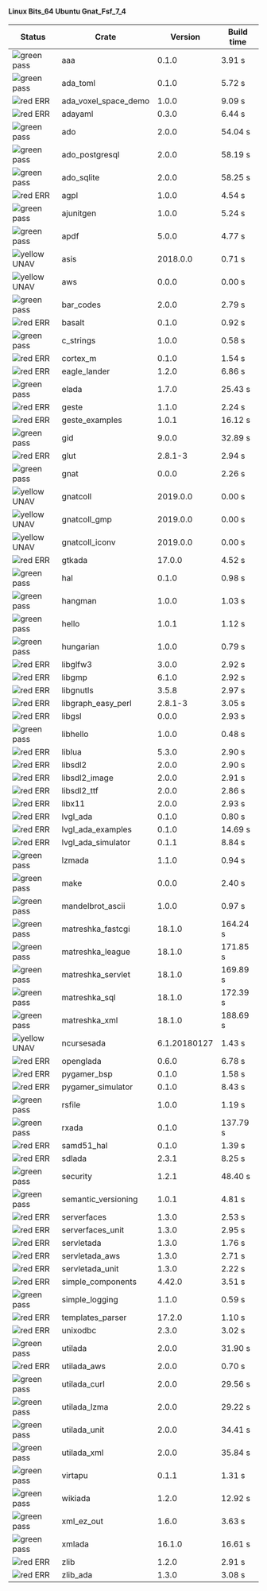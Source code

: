 #### Linux Bits_64 Ubuntu Gnat_Fsf_7_4

| Status | Crate | Version | Build time |
| --- | --- | --- | --- |
|![green](https://placehold.it/8/00aa00/000000?text=+) pass | aaa | 0.1.0 |  3.91 s |
|![green](https://placehold.it/8/00aa00/000000?text=+) pass | ada_toml | 0.1.0 |  5.72 s |
|![red](https://placehold.it/8/ff0000/000000?text=+) ERR  | ada_voxel_space_demo | 1.0.0 |  9.09 s |
|![red](https://placehold.it/8/ff0000/000000?text=+) ERR  | adayaml | 0.3.0 |  6.44 s |
|![green](https://placehold.it/8/00aa00/000000?text=+) pass | ado | 2.0.0 |  54.04 s |
|![green](https://placehold.it/8/00aa00/000000?text=+) pass | ado_postgresql | 2.0.0 |  58.19 s |
|![green](https://placehold.it/8/00aa00/000000?text=+) pass | ado_sqlite | 2.0.0 |  58.25 s |
|![red](https://placehold.it/8/ff0000/000000?text=+) ERR  | agpl | 1.0.0 |  4.54 s |
|![green](https://placehold.it/8/00aa00/000000?text=+) pass | ajunitgen | 1.0.0 |  5.24 s |
|![green](https://placehold.it/8/00aa00/000000?text=+) pass | apdf | 5.0.0 |  4.77 s |
|![yellow](https://placehold.it/8/ffbb00/000000?text=+) UNAV | asis | 2018.0.0 |  0.71 s |
|![yellow](https://placehold.it/8/ffbb00/000000?text=+) UNAV | aws | 0.0.0 |  0.00 s |
|![green](https://placehold.it/8/00aa00/000000?text=+) pass | bar_codes | 2.0.0 |  2.79 s |
|![red](https://placehold.it/8/ff0000/000000?text=+) ERR  | basalt | 0.1.0 |  0.92 s |
|![green](https://placehold.it/8/00aa00/000000?text=+) pass | c_strings | 1.0.0 |  0.58 s |
|![red](https://placehold.it/8/ff0000/000000?text=+) ERR  | cortex_m | 0.1.0 |  1.54 s |
|![red](https://placehold.it/8/ff0000/000000?text=+) ERR  | eagle_lander | 1.2.0 |  6.86 s |
|![green](https://placehold.it/8/00aa00/000000?text=+) pass | elada | 1.7.0 |  25.43 s |
|![red](https://placehold.it/8/ff0000/000000?text=+) ERR  | geste | 1.1.0 |  2.24 s |
|![red](https://placehold.it/8/ff0000/000000?text=+) ERR  | geste_examples | 1.0.1 |  16.12 s |
|![green](https://placehold.it/8/00aa00/000000?text=+) pass | gid | 9.0.0 |  32.89 s |
|![red](https://placehold.it/8/ff0000/000000?text=+) ERR  | glut | 2.8.1-3 |  2.94 s |
|![green](https://placehold.it/8/00aa00/000000?text=+) pass | gnat | 0.0.0 |  2.26 s |
|![yellow](https://placehold.it/8/ffbb00/000000?text=+) UNAV | gnatcoll | 2019.0.0 |  0.00 s |
|![yellow](https://placehold.it/8/ffbb00/000000?text=+) UNAV | gnatcoll_gmp | 2019.0.0 |  0.00 s |
|![yellow](https://placehold.it/8/ffbb00/000000?text=+) UNAV | gnatcoll_iconv | 2019.0.0 |  0.00 s |
|![red](https://placehold.it/8/ff0000/000000?text=+) ERR  | gtkada | 17.0.0 |  4.52 s |
|![green](https://placehold.it/8/00aa00/000000?text=+) pass | hal | 0.1.0 |  0.98 s |
|![green](https://placehold.it/8/00aa00/000000?text=+) pass | hangman | 1.0.0 |  1.03 s |
|![green](https://placehold.it/8/00aa00/000000?text=+) pass | hello | 1.0.1 |  1.12 s |
|![green](https://placehold.it/8/00aa00/000000?text=+) pass | hungarian | 1.0.0 |  0.79 s |
|![red](https://placehold.it/8/ff0000/000000?text=+) ERR  | libglfw3 | 3.0.0 |  2.92 s |
|![red](https://placehold.it/8/ff0000/000000?text=+) ERR  | libgmp | 6.1.0 |  2.92 s |
|![red](https://placehold.it/8/ff0000/000000?text=+) ERR  | libgnutls | 3.5.8 |  2.97 s |
|![red](https://placehold.it/8/ff0000/000000?text=+) ERR  | libgraph_easy_perl | 2.8.1-3 |  3.05 s |
|![red](https://placehold.it/8/ff0000/000000?text=+) ERR  | libgsl | 0.0.0 |  2.93 s |
|![green](https://placehold.it/8/00aa00/000000?text=+) pass | libhello | 1.0.0 |  0.48 s |
|![red](https://placehold.it/8/ff0000/000000?text=+) ERR  | liblua | 5.3.0 |  2.90 s |
|![red](https://placehold.it/8/ff0000/000000?text=+) ERR  | libsdl2 | 2.0.0 |  2.90 s |
|![red](https://placehold.it/8/ff0000/000000?text=+) ERR  | libsdl2_image | 2.0.0 |  2.91 s |
|![red](https://placehold.it/8/ff0000/000000?text=+) ERR  | libsdl2_ttf | 2.0.0 |  2.86 s |
|![red](https://placehold.it/8/ff0000/000000?text=+) ERR  | libx11 | 2.0.0 |  2.93 s |
|![red](https://placehold.it/8/ff0000/000000?text=+) ERR  | lvgl_ada | 0.1.0 |  0.80 s |
|![red](https://placehold.it/8/ff0000/000000?text=+) ERR  | lvgl_ada_examples | 0.1.0 |  14.69 s |
|![red](https://placehold.it/8/ff0000/000000?text=+) ERR  | lvgl_ada_simulator | 0.1.1 |  8.84 s |
|![green](https://placehold.it/8/00aa00/000000?text=+) pass | lzmada | 1.1.0 |  0.94 s |
|![green](https://placehold.it/8/00aa00/000000?text=+) pass | make | 0.0.0 |  2.40 s |
|![green](https://placehold.it/8/00aa00/000000?text=+) pass | mandelbrot_ascii | 1.0.0 |  0.97 s |
|![green](https://placehold.it/8/00aa00/000000?text=+) pass | matreshka_fastcgi | 18.1.0 |  164.24 s |
|![green](https://placehold.it/8/00aa00/000000?text=+) pass | matreshka_league | 18.1.0 |  171.85 s |
|![green](https://placehold.it/8/00aa00/000000?text=+) pass | matreshka_servlet | 18.1.0 |  169.89 s |
|![green](https://placehold.it/8/00aa00/000000?text=+) pass | matreshka_sql | 18.1.0 |  172.39 s |
|![green](https://placehold.it/8/00aa00/000000?text=+) pass | matreshka_xml | 18.1.0 |  188.69 s |
|![yellow](https://placehold.it/8/ffbb00/000000?text=+) UNAV | ncursesada | 6.1.20180127 |  1.43 s |
|![red](https://placehold.it/8/ff0000/000000?text=+) ERR  | openglada | 0.6.0 |  6.78 s |
|![red](https://placehold.it/8/ff0000/000000?text=+) ERR  | pygamer_bsp | 0.1.0 |  1.58 s |
|![red](https://placehold.it/8/ff0000/000000?text=+) ERR  | pygamer_simulator | 0.1.0 |  8.43 s |
|![green](https://placehold.it/8/00aa00/000000?text=+) pass | rsfile | 1.0.0 |  1.19 s |
|![green](https://placehold.it/8/00aa00/000000?text=+) pass | rxada | 0.1.0 |  137.79 s |
|![red](https://placehold.it/8/ff0000/000000?text=+) ERR  | samd51_hal | 0.1.0 |  1.39 s |
|![red](https://placehold.it/8/ff0000/000000?text=+) ERR  | sdlada | 2.3.1 |  8.25 s |
|![green](https://placehold.it/8/00aa00/000000?text=+) pass | security | 1.2.1 |  48.40 s |
|![green](https://placehold.it/8/00aa00/000000?text=+) pass | semantic_versioning | 1.0.1 |  4.81 s |
|![red](https://placehold.it/8/ff0000/000000?text=+) ERR  | serverfaces | 1.3.0 |  2.53 s |
|![red](https://placehold.it/8/ff0000/000000?text=+) ERR  | serverfaces_unit | 1.3.0 |  2.95 s |
|![red](https://placehold.it/8/ff0000/000000?text=+) ERR  | servletada | 1.3.0 |  1.76 s |
|![red](https://placehold.it/8/ff0000/000000?text=+) ERR  | servletada_aws | 1.3.0 |  2.71 s |
|![red](https://placehold.it/8/ff0000/000000?text=+) ERR  | servletada_unit | 1.3.0 |  2.22 s |
|![red](https://placehold.it/8/ff0000/000000?text=+) ERR  | simple_components | 4.42.0 |  3.51 s |
|![green](https://placehold.it/8/00aa00/000000?text=+) pass | simple_logging | 1.1.0 |  0.59 s |
|![red](https://placehold.it/8/ff0000/000000?text=+) ERR  | templates_parser | 17.2.0 |  1.10 s |
|![red](https://placehold.it/8/ff0000/000000?text=+) ERR  | unixodbc | 2.3.0 |  3.02 s |
|![green](https://placehold.it/8/00aa00/000000?text=+) pass | utilada | 2.0.0 |  31.90 s |
|![red](https://placehold.it/8/ff0000/000000?text=+) ERR  | utilada_aws | 2.0.0 |  0.70 s |
|![green](https://placehold.it/8/00aa00/000000?text=+) pass | utilada_curl | 2.0.0 |  29.56 s |
|![green](https://placehold.it/8/00aa00/000000?text=+) pass | utilada_lzma | 2.0.0 |  29.22 s |
|![green](https://placehold.it/8/00aa00/000000?text=+) pass | utilada_unit | 2.0.0 |  34.41 s |
|![green](https://placehold.it/8/00aa00/000000?text=+) pass | utilada_xml | 2.0.0 |  35.84 s |
|![green](https://placehold.it/8/00aa00/000000?text=+) pass | virtapu | 0.1.1 |  1.31 s |
|![green](https://placehold.it/8/00aa00/000000?text=+) pass | wikiada | 1.2.0 |  12.92 s |
|![green](https://placehold.it/8/00aa00/000000?text=+) pass | xml_ez_out | 1.6.0 |  3.63 s |
|![green](https://placehold.it/8/00aa00/000000?text=+) pass | xmlada | 16.1.0 |  16.61 s |
|![red](https://placehold.it/8/ff0000/000000?text=+) ERR  | zlib | 1.2.0 |  2.91 s |
|![red](https://placehold.it/8/ff0000/000000?text=+) ERR  | zlib_ada | 1.3.0 |  3.08 s |
